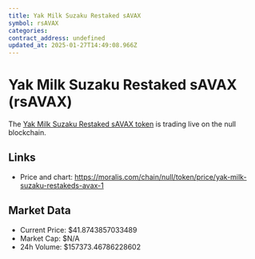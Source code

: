 ```yaml
---
title: Yak Milk Suzaku Restaked sAVAX
symbol: rsAVAX
categories: 
contract_address: undefined
updated_at: 2025-01-27T14:49:08.966Z
---
```


# Yak Milk Suzaku Restaked sAVAX (rsAVAX)
The [Yak Milk Suzaku Restaked sAVAX token](https://moralis.com/chain/null/token/price/yak-milk-suzaku-restakeds-avax-1) is trading live on the null blockchain.

## Links
- Price and chart: https://moralis.com/chain/null/token/price/yak-milk-suzaku-restakeds-avax-1

## Market Data
- Current Price: $41.8743857033489
- Market Cap: $N/A
- 24h Volume: $157373.46786228602
